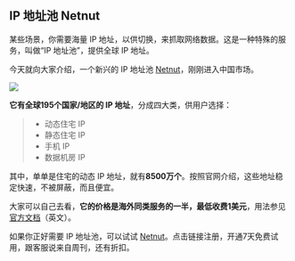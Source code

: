 ## IP 地址池 Netnut

某些场景，你需要海量 IP 地址，以供切换，来抓取网络数据。这是一种特殊的服务，叫做“IP 地址池”，提供全球 IP 地址。

今天就向大家介绍，一个新兴的 IP 地址池 [Netnut](https://netnut.cn/)，刚刚进入中国市场。

![](https://cdn.beekka.com/blogimg/asset/202507/bg2025072202.webp)

**它有全球195个国家/地区的 IP 地址**，分成四大类，供用户选择：

> - 动态住宅 IP
> - 静态住宅 IP
> - 手机 IP
> - 数据机房 IP

其中，单单是住宅的动态 IP 地址，就有**8500万个**。按照官网介绍，这些地址稳定快速，不被屏蔽，而且便宜。

大家可以自己去看，**它的价格是海外同类服务的一半，最低收费1美元**，用法参见[官方文档](https://help.netnut.io/netnut-documentation/)（英文）。

如果你正好需要 IP 地址池，可以试试 [Netnut](https://register.netnut.cn/)。点击链接注册，开通7天免费试用，跟客服说来自周刊，还有折扣。
